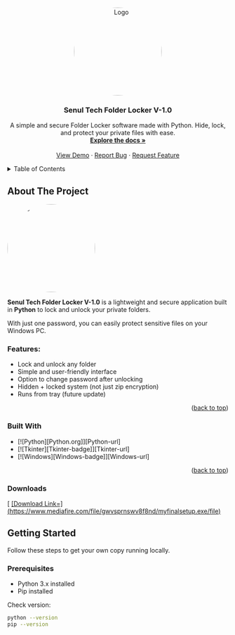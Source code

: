 <!-- Improved compatibility of back to top link -->
<a id="readme-top"></a>

<!-- PROJECT SHIELDS -->



<!-- PROJECT LOGO -->
<br />
<div align="center">
  <a href="https://github.com/senultech/folder-locker">
    <img src="https://github.com/SenulTech/Senul-Tech/blob/main/logo.JPG" alt="Logo" width="200" height="200" style="border-radius:50%">
  </a>

  <h3 align="center">Senul Tech Folder Locker V-1.0</h3>

  <p align="center">
    A simple and secure Folder Locker software made with Python.  
    Hide, lock, and protect your private files with ease.  
    <br />
    <a href="https://github.com/senultech/folder-locker"><strong>Explore the docs »</strong></a>
    <br />
    <br />
    <a href="https://github.com/senultech/folder-locker">View Demo</a>
    ·
    <a href="https://github.com/senultech/folder-locker/issues/new?labels=bug&template=bug-report---.md">Report Bug</a>
    ·
    <a href="https://github.com/senultech/folder-locker/issues/new?labels=enhancement&template=feature-request---.md">Request Feature</a>
  </p>
</div>



<!-- TABLE OF CONTENTS -->
<details>
  <summary>Table of Contents</summary>
  <ol>
    <li>
      <a href="#about-the-project">About The Project</a>
      <ul>
        <li><a href="#built-with">Built With</a></li>
      </ul>
    </li>
    <li>
      <a href="#getting-started">Getting Started</a>
      <ul>
        <li><a href="#prerequisites">Prerequisites</a></li>
        <li><a href="#installation">Installation</a></li>
      </ul>
    </li>
    <li><a href="#usage">Usage</a></li>
    <li><a href="#roadmap">Roadmap</a></li>
    <li><a href="#contributing">Contributing</a></li>
    <li><a href="#license">License</a></li>
    <li><a href="#contact">Contact</a></li>
    <li><a href="#acknowledgments">Acknowledgments</a></li>
  </ol>
</details>



<!-- ABOUT THE PROJECT -->
## About The Project

<img src="https://github.com/SenulTech/Senul-Tech/blob/main/logo.JPG" alt="Logo" width="200" height="200" style="border-radius:50%">

**Senul Tech Folder Locker V-1.0** is a lightweight and secure application built in **Python** to lock and unlock your private folders.  

With just one password, you can easily protect sensitive files on your Windows PC.  

### Features:
* Lock and unlock any folder
* Simple and user-friendly interface
* Option to change password after unlocking
* Hidden + locked system (not just zip encryption)
* Runs from tray (future update)

<p align="right">(<a href="#readme-top">back to top</a>)</p>



### Built With

* [![Python][Python.org]][Python-url]
* [![Tkinter][Tkinter-badge]][Tkinter-url]
* [![Windows][Windows-badge]][Windows-url]

<p align="right">(<a href="#readme-top">back to top</a>)</p>

### Downloads 
  [ [  [Download Link=] (https://www.mediafire.com/file/gwvsprnswv8f8nd/myfinalsetup.exe/file)](https://www.mediafire.com/file/gwvsprnswv8f8nd/myfinalsetup.exe/file)


<!-- GETTING STARTED -->
## Getting Started

Follow these steps to get your own copy running locally.

### Prerequisites

* Python 3.x installed  
* Pip installed  

Check version:
```sh
python --version
pip --version
